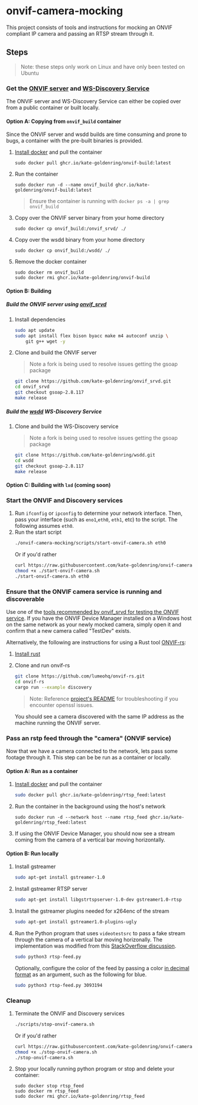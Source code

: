 # onvif-camera-mocking
This project consists of tools and instructions for mocking an ONVIF compliant IP camera and passing an RTSP stream through it.

## Steps
> Note: these steps only work on Linux and have only been tested on Ubuntu

### Get the [ONVIF server]((https://github.com/KoynovStas/onvif_srvd)) and [WS-Discovery Service](https://github.com/KoynovStas/wsdd)
The ONVIF server and WS-Discovery Service can either be copied over from a public container or built locally.
#### Option A: Copying from `onvif_build` container
Since the ONVIF server and wsdd builds are time consuming and prone to bugs, a container with the pre-built binaries is provided.
1. [Install docker](https://docs.docker.com/engine/install/ubuntu/) and pull the container
    ```
    sudo docker pull ghcr.io/kate-goldenring/onvif-build:latest
    ```
1. Run the container
    ```
    sudo docker run -d --name onvif_build ghcr.io/kate-goldenring/onvif-build:latest
    ```
    > Ensure the container is running with `docker ps -a | grep onvif_build`
1. Copy over the ONVIF server binary from your home directory
    ```
    sudo docker cp onvif_build:/onvif_srvd/ ./
    ```
1. Copy over the wsdd binary from your home directory
    ```
    sudo docker cp onvif_build:/wsdd/ ./
    ```
1. Remove the docker container
    ```
    sudo docker rm onvif_build
    sudo docker rmi ghcr.io/kate-goldenring/onvif-build
    ```
#### Option B: Building
##### Build the ONVIF server using [onvif_srvd](https://github.com/KoynovStas/onvif_srvd) 

1. Install dependencies
    ```sh
    sudo apt update
    sudo apt install flex bison byacc make m4 autoconf unzip \
        git g++ wget -y
    ```
1. Clone and build the ONVIF server
    > Note a fork is being used to resolve issues getting the gsoap package

    ```sh
    git clone https://github.com/kate-goldenring/onvif_srvd.git 
    cd onvif_srvd
    git checkout gsoap-2.8.117
    make release
    ```
##### Build the [wsdd](https://github.com/KoynovStas/wsdd) WS-Discovery Service
1. Clone and build the WS-Discovery service
    > Note a fork is being used to resolve issues getting the gsoap package

    ```sh
    git clone https://github.com/kate-goldenring/wsdd.git 
    cd wsdd
    git checkout gsoap-2.8.117 
    make release
    ```
#### Option C: Building with `lxd` (coming soon)
### Start the ONVIF and Discovery services
1. Run `ifconfig` or `ipconfig` to determine your network interface. Then, pass your interface (such as `eno1`,`eth0`, `eth1`, etc) to the script. The following assumes `eth0`. 
1. Run the start script
    ```sh
    ./onvif-camera-mocking/scripts/start-onvif-camera.sh eth0
    ```
    Or if you'd rather 
    ```sh
    curl https://raw.githubusercontent.com/kate-goldenring/onvif-camera-mocking/main/scripts/start-onvif-camera.sh > ./start-onvif-camera.sh
    chmod +x ./start-onvif-camera.sh
    ./start-onvif-camera.sh eth0
    ```
### Ensure that the ONVIF camera service is running and discoverable 
Use one of the [tools recommended by onvif_srvd for testing the ONVIF service](https://github.com/KoynovStas/onvif_srvd#testing). If you have the ONVIF Device Manager installed on a Windows host on the same network as your newly mocked camera, simply open it and confirm that a new camera called "TestDev" exists.

Alternatively, the following are instructions for using a Rust tool [ONVIF-rs](https://github.com/lumeohq/onvif-rs):
1. [Install rust](https://www.rust-lang.org/tools/install)
1. Clone and run onvif-rs
    ```sh
    git clone https://github.com/lumeohq/onvif-rs.git
    cd onvif-rs
    cargo run --example discovery
    ```
    > Note: Reference [project's README](https://github.com/lumeohq/onvif-rs#troubleshooting) for troubleshooting if you encounter openssl issues.

    You should see a camera discovered with the same IP address as the machine running the ONVIF server.

### Pass an rstp feed through the "camera" (ONVIF service) 
Now that we have a camera connected to the network, lets pass some footage through it. This step can be be run as a container or locally.
#### Option A: Run as a container
1. [Install docker](https://docs.docker.com/engine/install/ubuntu/) and pull the container
    ```sh
    sudo docker pull ghcr.io/kate-goldenring/rtsp_feed:latest
    ```
1. Run the container in the background using the host's network
    ```
    sudo docker run -d --network host --name rtsp_feed ghcr.io/kate-goldenring/rtsp_feed:latest
    ```
1. If using the ONVIF Device Manager, you should now see a stream coming from the camera of a vertical bar moving horizontally.

#### Option B: Run locally
1. Install gstreamer
    ```sh
    sudo apt-get install gstreamer-1.0
    ```
1. Install gstreamer RTSP server
    ```sh
    sudo apt-get install libgstrtspserver-1.0-dev gstreamer1.0-rtsp 
    ```
1. Install the gstreamer plugins needed for x264enc of the stream
    ```sh
    sudo apt-get install gstreamer1.0-plugins-ugly
    ```
1. Run the Python program that uses `videotestsrc` to pass a fake stream through the camera of a vertical bar moving horizonally. The implementation was modified from this [StackOverflow discussion](https://stackoverflow.com/questions/59858898/how-to-convert-a-video-on-disk-to-a-rtsp-stream).
    ```sh
    sudo python3 rtsp-feed.py 
    ```

    Optionally, configure the color of the feed by passing a color [in decimal format](https://www.mathsisfun.com/hexadecimal-decimal-colors.html) as an argument, such as the following for blue.
    ```sh
    sudo python3 rtsp-feed.py 3093194
    ```
### Cleanup
1. Terminate the ONVIF and Discovery services
    ```sh
    ./scripts/stop-onvif-camera.sh
    ```
    Or if you'd rather 
    ```sh
    curl https://raw.githubusercontent.com/kate-goldenring/onvif-camera-mocking/main/scripts/stop-onvif-camera.sh > ./stop-onvif-camera.sh
    chmod +x ./stop-onvif-camera.sh
    ./stop-onvif-camera.sh
    ```
1. Stop your locally running python program or stop and delete your container:
    ```
    sudo docker stop rtsp_feed
    sudo docker rm rtsp_feed
    sudo docker rmi ghcr.io/kate-goldenring/rtsp_feed
    ```

